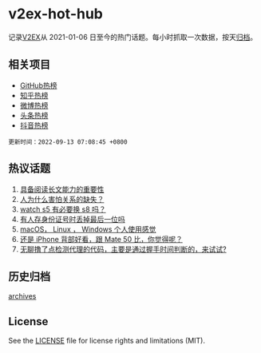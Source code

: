 # v2ex-hot-hub

 记录[V2EX](https://www.v2ex.com/)从 2021-01-06 日至今的热门话题。每小时抓取一次数据，按天[归档](archives)。
 
 ## 相关项目

- [GitHub热榜](https://github.com/lonnyzhang423/github-hot-hub)
- [知乎热榜](https://github.com/lonnyzhang423/zhihu-hot-hub)
- [微博热榜](https://github.com/lonnyzhang423/weibo-hot-hub)
- [头条热榜](https://github.com/lonnyzhang423/toutiao-hot-hub)
- [抖音热榜](https://github.com/lonnyzhang423/douyin-hot-hub)


 `更新时间：2022-09-13 07:08:45 +0800`

## 热议话题

1. [具备阅读长文能力的重要性](https://www.v2ex.com/t/879381)
1. [人为什么害怕关系的缺失？](https://www.v2ex.com/t/879407)
1. [watch s5 有必要换 s8 吗？](https://www.v2ex.com/t/879419)
1. [有人存身份证号时丢掉最后一位吗](https://www.v2ex.com/t/879424)
1. [macOS， Linux ， Windows 个人使用感觉](https://www.v2ex.com/t/879442)
1. [还是 iPhone 背部好看，跟 Mate 50 比，你觉得呢？](https://www.v2ex.com/t/879467)
1. [无聊撸了点检测代理的代码，主要是通过握手时间判断的，来试试?](https://www.v2ex.com/t/879471)

## 历史归档

[archives](archives)

## License

See the [LICENSE](LICENSE) file for license rights and limitations (MIT).
